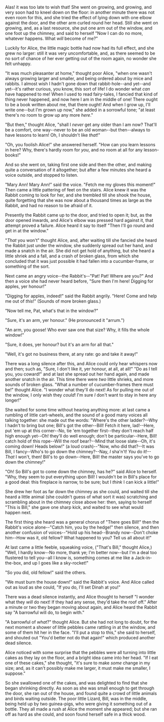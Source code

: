 Alas! it was too late to wish that! She went on growing, and growing, and very soon had to kneel down on the floor: in another minute there was not even room for this, and she tried the effect of lying down with one elbow against the door, and the other arm curled round her head. Still she went on growing, and, as a last resource, she put one arm out of the window, and one foot up the chimney, and said to herself "Now I can do no more, whatever happens. What _will_ become of me?"

Luckily for Alice, the little magic bottle had now had its full effect, and she grew no larger: still it was very uncomfortable, and, as there seemed to be no sort of chance of her ever getting out of the room again, no wonder she felt unhappy.

"It was much pleasanter at home," thought poor Alice, "when one wasn't always growing larger and smaller, and being ordered about by mice and rabbits. I almost wish I hadn't gone down that rabbit-hole--and yet--and yet--it's rather curious, you know, this sort of life! I do wonder what _can_ have happened to me! When I used to read fairy-tales, I fancied that kind of thing never happened, and now here I am in the middle of one! There ought to be a book written about me, that there ought! And when I grow up, I'll write one--but I'm grown up now," she added in a sorrowful tone; "at least there's no room to grow up any more _here_."

"But then," thought Alice, "shall I _never_ get any older than I am now? That'll be a comfort, one way--never to be an old woman--but then--always to have lessons to learn! Oh, I shouldn't like _that_!"

"Oh, you foolish Alice!" she answered herself. "How can you learn lessons in here? Why, there's hardly room for _you_, and no room at all for any lesson-books!"

And so she went on, taking first one side and then the other, and making quite a conversation of it altogether; but after a few minutes she heard a voice outside, and stopped to listen.

"Mary Ann! Mary Ann!" said the voice. "Fetch me my gloves this moment!" Then came a little pattering of feet on the stairs. Alice knew it was the Rabbit coming to look for her, and she trembled till she shook the house, quite forgetting that she was now about a thousand times as large as the Rabbit, and had no reason to be afraid of it.

Presently the Rabbit came up to the door, and tried to open it; but, as the door opened inwards, and Alice's elbow was pressed hard against it, that attempt proved a failure. Alice heard it say to itself "Then I'll go round and get in at the window."

"_That_ you won't" thought Alice, and, after waiting till she fancied she heard the Rabbit just under the window, she suddenly spread out her hand, and made a snatch in the air. She did not get hold of anything, but she heard a little shriek and a fall, and a crash of broken glass, from which she concluded that it was just possible it had fallen into a cucumber-frame, or something of the sort.

Next came an angry voice--the Rabbit's--"Pat! Pat! Where are you?" And then a voice she had never heard before, "Sure then I'm here! Digging for apples, yer honour!"

"Digging for apples, indeed!" said the Rabbit angrily. "Here! Come and help me out of _this_!" (Sounds of more broken glass.)

"Now tell me, Pat, what's that in the window?"

"Sure, it's an arm, yer honour." (He pronounced it "arrum.")

"An arm, you goose! Who ever saw one that size? Why, it fills the whole window!"

"Sure, it does, yer honour? but it's an arm for all that."

"Well, it's got no business there, at any rate: go and take it away!"

There was a long silence after this, and Alice could only hear whispers now and then; such as, "Sure, I don't like it, yer honour, at all, at all!" "Do as I tell you, you coward!" and at last she spread out her hand again, and made another snatch in the air. This time there were _two_ little shrieks, and more sounds of broken glass. "What a number of cucumber-frames there must be!" thought Alice. "I wonder what they'll do next! As for pulling me out of the window, I only wish they _could_! I'm sure _I_ don't want to stay in here any longer!"

She waited for some time without hearing anything more: at last came a rumbling of little cart-wheels, and the sound of a good many voices all talking together: she made out the words: "Where's the other ladder?--Why I hadn't to bring but one; Bill's got the other--Bill! Fetch it here, lad!--Here, put 'em up at this corner--No, tie 'em together first--they don't reach half high enough yet--Oh! they'll do well enough; don't be particular--Here, Bill! catch hold of this rope--Will the roof bear?--Mind that loose slate--Oh, it's coming down! Heads below!" (a loud crash)--"Now, who did that?--It was Bill, I fancy--Who's to go down the chimney?--Nay, _I_ sha'n't! _You_ do it!--_That_ I won't, then! Bill's to go down--Here, Bill! the master says you've to go down the chimney!"

"Oh! So Bill's got to come down the chimney, has he?" said Alice to herself. "Why, they seem to put everything upon Bill! I wouldn't be in Bill's place for a good deal: this fireplace is narrow, to be sure; but I _think_ I can kick a little!"

She drew her foot as far down the chimney as she could, and waited till she heard a little animal (she couldn't guess of what sort it was)
scratching and scrambling about in the chimney close above her: then, saying to herself "This is Bill," she gave one sharp kick, and waited to see what would happen next.

The first thing she heard was a general chorus of "There goes Bill!"
then the Rabbit's voice alone--"Catch him, you by the hedge!" then silence, and then another confusion of voices--"Hold up his head--Brandy now--Don't choke him--How was it, old fellow? What happened to you? Tell us all about it!"

At last came a little feeble, squeaking voice, ("That's Bill," thought Alice,) "Well, I hardly know--No more, thank ye; I'm better now--but I'm a deal too flustered to tell you--all I know is, something comes at me like a Jack-in-the-box, and up I goes like a sky-rocket!"

"So you did, old fellow!" said the others.

"We must burn the house down!" said the Rabbit's voice. And Alice called out as loud as she could, "If you do, I'll set Dinah at you!"

There was a dead silence instantly, and Alice thought to herself "I wonder what they _will_ do next! If they had any sense, they'd take the roof off." After a minute or two they began moving about again, and Alice heard the Rabbit say "A barrowful will do, to begin with."

"A barrowful of _what_?" thought Alice. But she had not long to doubt, for the next moment a shower of little pebbles came rattling in at the window, and some of them hit her in the face. "I'll put a stop to this,"
she said to herself, and shouted out "You'd better not do that again!"
which produced another dead silence.

Alice noticed with some surprise that the pebbles were all turning into little cakes as they lay on the floor, and a bright idea came into her head. "If I eat one of these cakes," she thought, "it's sure to make _some_ change in my size; and, as it can't possibly make me larger, it must make me smaller, I suppose."

So she swallowed one of the cakes, and was delighted to find that she began shrinking directly. As soon as she was small enough to get through the door, she ran out of the house, and found quite a crowd of little animals and birds waiting outside. The poor little Lizard, Bill, was in the middle, being held up by two guinea-pigs, who were giving it something out of a bottle. They all made a rush at Alice the moment she appeared; but she ran off as hard as she could, and soon found herself safe in a thick wood.
